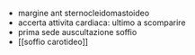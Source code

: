 - margine ant sternocleidomastoideo
- accerta attivita cardiaca: ultimo a scomparire
- prima sede auscultazione soffio
- [[soffio carotideo]]